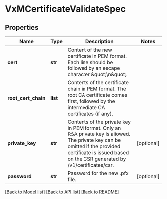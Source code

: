 # VxMCertificateValidateSpec

## Properties
Name | Type | Description | Notes
------------ | ------------- | ------------- | -------------
**cert** | **str** | Content of the new certificate in PEM format. Each line should be followed by an escape character \&quot;\\n\&quot;. | 
**root_cert_chain** | **list** | Contents of the certificate chain in PEM format. The root CA certificate comes first, followed by the intermediate CA certificates (if any). | 
**private_key** | **str** | Contents of the private key in PEM format. Only an RSA private key is allowed. The private key can be omitted if the provided certificate is issued based on the CSR generated by /v1/certificates/csr. | [optional] 
**password** | **str** | Password for the new .pfx file. | [optional] 

[[Back to Model list]](../README.md#documentation-for-models) [[Back to API list]](../README.md#documentation-for-api-endpoints) [[Back to README]](../README.md)

